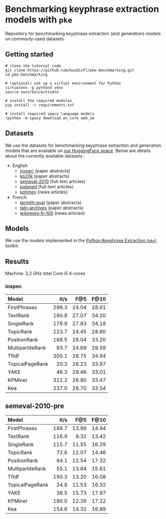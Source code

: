 # Benchmarking keyphrase extraction models with `pke`

Repository for benchmarking keyphrase extraction (and generation) models
on commonly-used datasets.

## Getting started

```
# clone the tutorial code
git clone https://github.com/boudinfl/pke-benchmarking.git
cd pke-benchmarking

# (optional) set up a virtual environment for Python 
virtualenv -p python3 venv
source venv/bin/activate

# install the required modules
pip install -r requirements.txt

# install required spacy language models
!python -m spacy download en_core_web_sm
```

## Datasets

We use the datasets for benchmarking keyphrase extraction and generation
models that are available on [our HuggingFace space](https://huggingface.co/taln-ls2n).
Below are details about the currently available datasets :

- English
  - [inspec](https://huggingface.co/datasets/taln-ls2n/inspec) (paper abstracts)
  - [kp20k](https://huggingface.co/datasets/taln-ls2n/kp20k) (paper abstracts)
  - [semeval-2010](https://huggingface.co/datasets/taln-ls2n/semeval-2010) (full-text articles)
  - [pubmed](https://huggingface.co/datasets/taln-ls2n/pubmed) (full-text articles)
  - [kptimes](https://huggingface.co/datasets/taln-ls2n/kptimes) (news articles)
- French
  - [termith-eval](https://huggingface.co/datasets/taln-ls2n/termith-eval) (paper abstracts)
  - [taln-archives](https://huggingface.co/datasets/taln-ls2n/taln-archives) (paper abstracts)
  - [wikinews-fr-100](https://huggingface.co/datasets/taln-ls2n/wikinews-fr-100) (news articles)

## Models

We use the models implemented in the [Python Keyphrase Extraction (`pke`)](https://github.com/boudinfl/pke) toolkit.

## Results

Machine: 3,2 GHz Intel Core i5 4-cores

### inspec
| Model | it/s |  F@5 | F@10 |
| :---- | ----:| ---: | ---: |
| FirstPhrases  | 296.3 | 24.04 | 28.61 |
| TextRank  | 160.8 | 27.07 | 34.20 |
| SingleRank  | 179.9 | 27.83 | 34.18 |
| TopicRank  | 123.7 | 24.45 | 28.60 |
| PositionRank  | 166.5 | 28.04 | 33.20 |
| MultipartiteRank  | 93.7 | 24.69 | 29.59 |
| TfIdf  | 300.1 | 28.75 | 34.94 |
| TopicalPageRank  | 20.3 | 28.23 | 33.97 |
| YAKE  | 46.3 | 29.46 | 33.01 |
| KPMiner  | 312.2 | 26.80 | 33.47 |
| Kea  | 237.0 | 28.70 | 33.54 |

## semeval-2010-pre
| Model | it/s |  F@5 | F@10 |
| :---- | ----:| ---: | ---: |
| FirstPhrases  | 188.7 | 13.96 | 14.94 |
| TextRank  | 116.9 | 9.32 | 13.42 |
| SingleRank  | 115.7 | 11.55 | 16.29 |
| TopicRank  | 72.6 | 12.07 | 14.46 |
| PositionRank  | 94.1 | 12.54 | 17.32 |
| MultipartiteRank  | 55.1 | 13.84 | 15.61 |
| TfIdf  | 190.3 | 13.20 | 16.08 |
| TopicalPageRank  | 24.8 | 11.53 | 16.32 |
| YAKE  | 36.5 | 15.73 | 17.97 |
| KPMiner  | 180.0 | 12.26 | 17.22 |
| Kea  | 154.6 | 14.32 | 16.89 |


